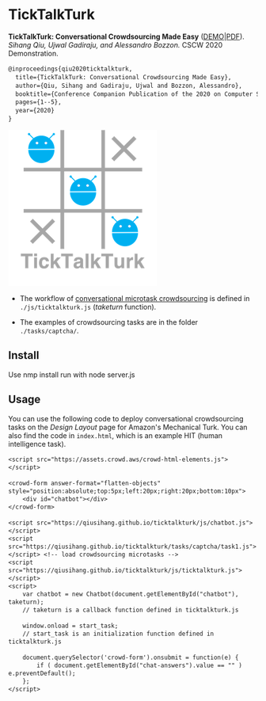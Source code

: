 # TickTalkTurk
**TickTalkTurk: Conversational Crowdsourcing Made Easy** ([DEMO](https://qiusihang.github.io/ticktalkturk/index.html)|[PDF](https://qiusihang.github.io/files/publications/cscw2020demo.pdf)).
*Sihang Qiu, Ujwal Gadiraju, and Alessandro Bozzon.*
CSCW 2020 Demonstration.

```tex
@inproceedings{qiu2020ticktalkturk,
  title={TickTalkTurk: Conversational Crowdsourcing Made Easy},
  author={Qiu, Sihang and Gadiraju, Ujwal and Bozzon, Alessandro},
  booktitle={Conference Companion Publication of the 2020 on Computer Supported Cooperative Work and Social Computing},
  pages={1--5},
  year={2020}
}
```

![logo](logo.png)

- The workflow of [conversational microtask crowdsourcing](https://qiusihang.github.io/files/publications/chi2020_worker_engagement.pdf) is defined in `./js/ticktalkturk.js` (*taketurn* function).

- The examples of crowdsourcing tasks are in the folder `./tasks/captcha/`.
## Install 
Use nmp install
run with node server.js
## Usage

You can use the following code to deploy conversational crowdsourcing tasks on the *Design Layout* page for Amazon's Mechanical Turk. You can also find the code in `index.html`, which is an example HIT (human intelligence task).

```
<script src="https://assets.crowd.aws/crowd-html-elements.js"></script>

<crowd-form answer-format="flatten-objects" style="position:absolute;top:5px;left:20px;right:20px;bottom:10px">
    <div id="chatbot"></div>
</crowd-form>

<script src="https://qiusihang.github.io/ticktalkturk/js/chatbot.js"></script>
<script src="https://qiusihang.github.io/ticktalkturk/tasks/captcha/task1.js"></script> <!-- load crowdsourcing microtasks -->
<script src="https://qiusihang.github.io/ticktalkturk/js/ticktalkturk.js"></script>
<script>
    var chatbot = new Chatbot(document.getElementById("chatbot"), taketurn);
    // taketurn is a callback function defined in ticktalkturk.js

    window.onload = start_task;
    // start_task is an initialization function defined in ticktalkturk.js

    document.querySelector('crowd-form').onsubmit = function(e) {
        if ( document.getElementById("chat-answers").value == "" ) e.preventDefault();
    };
</script>
```
